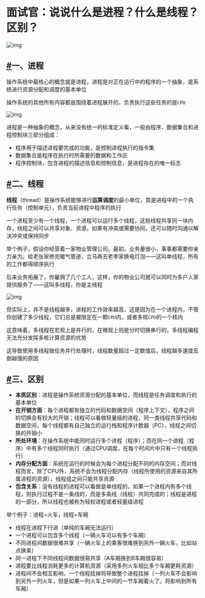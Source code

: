 # 面试官：说说什么是进程？什么是线程？区别？

![img](https://static.vue-js.com/f414d8a0-02f6-11ec-a752-75723a64e8f5.png)

## [#](https://vue3js.cn/interview/linux/thread_process.html#一、进程)一、进程

操作系统中最核心的概念就是进程，进程是对正在运行中的程序的一个抽象，是系统进行资源分配和调度的基本单位

操作系统的其他所有内容都是围绕着进程展开的，负责执行这些任务的是`CPU`

![img](https://static.vue-js.com/3ff146b0-02f6-11ec-8e64-91fdec0f05a1.png)

进程是一种抽象的概念，从来没有统一的标准定义看，一般由程序、数据集合和进程控制块三部分组成：

- 程序用于描述进程要完成的功能，是控制进程执行的指令集
- 数据集合是程序在执行时所需要的数据和工作区
- 程序控制块，包含进程的描述信息和控制信息，是进程存在的唯一标志

## [#](https://vue3js.cn/interview/linux/thread_process.html#二、线程)二、线程

**线程**（thread）是操作系统能够进行**运算调度**的最小单位，其是进程中的一个执行任务（控制单元），负责当前进程中程序的执行

一个进程至少有一个线程，一个进程可以运行多个线程，这些线程共享同一块内存，线程之间可以共享对象、资源，如果有冲突或需要协同，还可以随时沟通以解决冲突或保持同步

举个例子，假设你经营着一家物业管理公司。最初，业务量很小，事事都需要你亲力亲为。给老张家修完暖气管道，立马再去老李家换电灯泡——这叫单线程，所有的工作都得顺序执行

后来业务拓展了，你雇佣了几个工人，这样，你的物业公司就可以同时为多户人家提供服务了——这叫多线程，你是主线程

![img](https://static.vue-js.com/63de34c0-02f6-11ec-a752-75723a64e8f5.png)

但实际上，并不是线程越多，进程的工作效率越高，这是因为在一个进程内，不管你创建了多少线程，它们总是被限定在一颗`CPU`内，或者多核`CPU`的一个核内

这意味着，多线程在宏观上是并行的，在微观上则是分时切换串行的，多线程编程无法充分发挥多核计算资源的优势

这导致使用多线程做任务并行处理时，线程数量超过一定数值后，线程越多速度反倒越慢的原因

## [#](https://vue3js.cn/interview/linux/thread_process.html#三、区别)三、区别

- **本质区别**：进程是操作系统资源分配的基本单位，而线程是任务调度和执行的基本单位
- **在开销方面**：每个进程都有独立的代码和数据空间（程序上下文），程序之间的切换会有较大的开销；线程可以看做轻量级的进程，同一类线程共享代码和数据空间，每个线程都有自己独立的运行栈和程序计数器（PC），线程之间切换的开销小
- **所处环境**：在操作系统中能同时运行多个进程（程序）；而在同一个进程（程序）中有多个线程同时执行（通过CPU调度，在每个时间片中只有一个线程执行）
- **内存分配方面**：系统在运行的时候会为每个进程分配不同的内存空间；而对线程而言，除了CPU外，系统不会为线程分配内存（线程所使用的资源来自其所属进程的资源），线程组之间只能共享资源
- **包含关系**：没有线程的进程可以看做是单线程的，如果一个进程内有多个线程，则执行过程不是一条线的，而是多条线（线程）共同完成的；线程是进程的一部分，所以线程也被称为轻权进程或者轻量级进程

举个例子：进程=火车，线程=车厢

- 线程在进程下行进（单纯的车厢无法运行）
- 一个进程可以包含多个线程（一辆火车可以有多个车厢）
- 不同进程间数据很难共享（一辆火车上的乘客很难换到另外一辆火车，比如站点换乘）
- 同一进程下不同线程间数据很易共享（A车厢换到B车厢很容易）
- 进程要比线程消耗更多的计算机资源（采用多列火车相比多个车厢更耗资源）
- 进程间不会相互影响，一个线程挂掉将导致整个进程挂掉（一列火车不会影响到另外一列火车，但是如果一列火车上中间的一节车厢着火了，将影响到所有车厢）